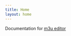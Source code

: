 ```yaml
---
title: Home
layout: home
---
```


Documentation for [m3u editor](https://github.com/sparkison/m3u-editor)
